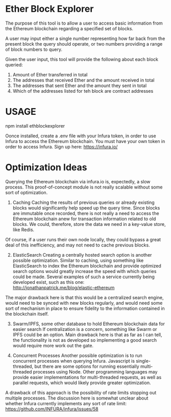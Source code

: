 # Ether Block Explorer

The purpose of this tool is to allow a user to access basic information from the Ethereum blockchain regarding a specified set of blocks. 

A user may input either a single number representing how far back from the present block the query should operate, or two numbers providing a range of block numbers to query. 

Given the user input, this tool will provide the following about each block queried: 

1) Amount of Ether transferred in total
2) The addresses that received Ether and the amount received in total
3) The addresses that sent Ether and the amount they sent in total
4) Which of the addresses listed for teh block are contract addresses


# USAGE

npm install ethblockexplorer

Oonce installed, create a .env file with your Infura token, in order to use Infura to access the Ethereum blockchain. You must have your own token in order to access Infura. Sign up here: https://infura.io/

# Optimization Ideas

Querying the Ethereum blockchain via infura.io is, expectedly, a slow process. This proof-of-concept module is not really scalable without some sort of optimization. 

1) Caching
Caching the results of previous queries or already existing blocks would significantly help speed up the query time. Since blocks are immutable once recorded, there is not really a need to access the Ethereum blockchain anew for transaction information related to old blocks. We could, therefore, store the data we need in a key-value store, like Redis.

Of course, if a user runs their own node locally, they could bypass a great deal of this inefficiency, and may not need to cache previous blocks.

2) ElasticSearch 
Creating a centrally hosted search option is another possible optimization. Similar to caching, using something like ElasticSearch to index the Ethereum blockchain and provide optimized search options would greatly increase the speed with which queries could be made. Several examples of such a service currently being developed exist, such as this one: http://jonathanpatrick.me/blog/elastic-ethereum

The major drawback here is that this would be a centralized search engine, would need to be synced with new blocks regularly, and would need some sort of mechanism in place to ensure fidelity to the information contained in the blockchain itself.

3) Swarm/IPFS, some other database to hold Ethereum blockchain data for easier search
If centralization is a concern, something like Swarm or IPFS could be an option. Main drawback here is that as far as I can tell, the functionality is not as developed so implementing a good search would require more work out the gate. 

4) Concurrent Processes 
Another possible optimization is to run concurrent processes when querying Infura. Javascript is single-threaded, but there are some options for running essentially multi-threaded processes using Node. Other programming languages may provide easier implementations for multi-threaded requests, as well as parallel requests, which would likely provide greater optimization.

A drawback of this approach is the possibility of rate limits stopping out multiple processes. The discussion here is somewhat unclear about whether Infura currently implements any sort of rate limit: https://github.com/INFURA/infura/issues/58

